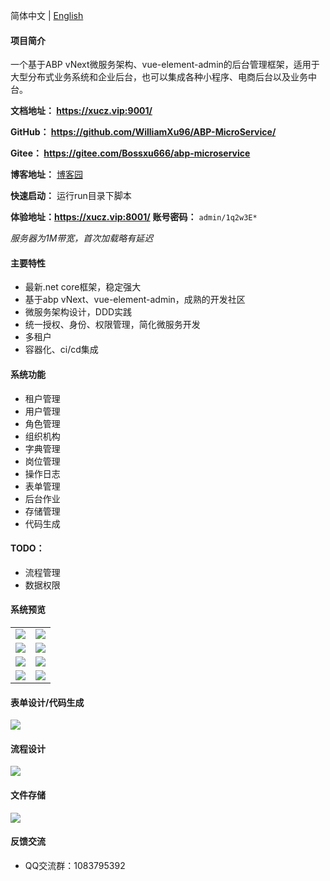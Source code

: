 简体中文 | [English](./README.EN.md)

#### 项目简介
一个基于ABP vNext微服务架构、vue-element-admin的后台管理框架，适用于大型分布式业务系统和企业后台，也可以集成各种小程序、电商后台以及业务中台。

**文档地址： https://xucz.vip:9001/**

**GitHub： https://github.com/WilliamXu96/ABP-MicroService/**

**Gitee： https://gitee.com/Bossxu666/abp-microservice**


**博客地址：** [博客园](https://www.cnblogs.com/william-xu/)

**快速启动：**
运行run目录下脚本

**体验地址：https://xucz.vip:8001/**
**账号密码：** `admin/1q2w3E*`

*服务器为1M带宽，首次加载略有延迟*

#### 主要特性
- 最新.net core框架，稳定强大
- 基于abp vNext、vue-element-admin，成熟的开发社区
- 微服务架构设计，DDD实践
- 统一授权、身份、权限管理，简化微服务开发
- 多租户
- 容器化、ci/cd集成
####  系统功能
- 租户管理
- 用户管理
- 角色管理
- 组织机构
- 字典管理
- 岗位管理
- 操作日志
- 表单管理
- 后台作业
- 存储管理
- 代码生成
#### TODO：
- 流程管理
- 数据权限
#### 系统预览
<table>
    <tr>
        <td><img src="https://i.loli.net/2020/09/23/HSqvPoEt6IRNFek.png"/></td>
        <td><img src="https://i.loli.net/2020/08/07/7pLGg2VdFAvkZ4a.png"/></td>
    </tr>
    <tr>
        <td><img src="https://i.loli.net/2020/09/03/VkmaiMKYLW3wjOH.png"/></td>
        <td><img src="https://i.loli.net/2020/09/03/HplQKFo3a5Ee81x.png"/></td>
    </tr>
    <tr>
        <td><img src="https://i.loli.net/2020/06/16/LJS5Uy7owtNGfgK.png"/></td>
        <td><img src="https://i.loli.net/2020/06/16/yc1LUur8fKDlWgF.png"/></td>
    </tr>
    <tr>
        <td><img src="https://i.loli.net/2020/07/15/MulxvK7mePRJpLQ.png"/></td>
        <td><img src="https://i.loli.net/2020/06/22/UZcrAliMTv7JntO.png"/></td>
    </tr>
</table>

#### 表单设计/代码生成
<img src="https://i.loli.net/2020/09/30/eGybATBz6874mq5.gif"/>

#### 流程设计
<img src="https://i.loli.net/2021/11/02/gucl5n3rQtRm8JH.gif"/>

#### 文件存储
<img src="https://i.loli.net/2020/09/23/MgwR9oQWzmK5qGP.gif"/>

#### 反馈交流
- QQ交流群：1083795392
